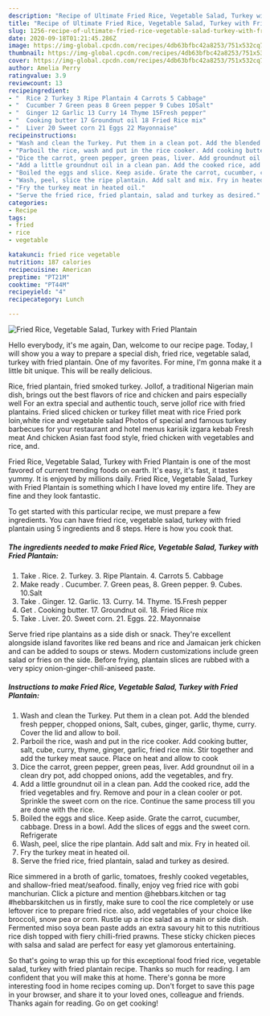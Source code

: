 ```yaml
---
description: "Recipe of Ultimate Fried Rice, Vegetable Salad, Turkey with Fried Plantain"
title: "Recipe of Ultimate Fried Rice, Vegetable Salad, Turkey with Fried Plantain"
slug: 1256-recipe-of-ultimate-fried-rice-vegetable-salad-turkey-with-fried-plantain
date: 2020-09-18T01:21:45.286Z
image: https://img-global.cpcdn.com/recipes/4db63bfbc42a8253/751x532cq70/fried-rice-vegetable-salad-turkey-with-fried-plantain-recipe-main-photo.jpg
thumbnail: https://img-global.cpcdn.com/recipes/4db63bfbc42a8253/751x532cq70/fried-rice-vegetable-salad-turkey-with-fried-plantain-recipe-main-photo.jpg
cover: https://img-global.cpcdn.com/recipes/4db63bfbc42a8253/751x532cq70/fried-rice-vegetable-salad-turkey-with-fried-plantain-recipe-main-photo.jpg
author: Amelia Perry
ratingvalue: 3.9
reviewcount: 13
recipeingredient:
- "  Rice 2 Turkey 3 Ripe Plantain 4 Carrots 5 Cabbage"
- "  Cucumber 7 Green peas 8 Green pepper 9 Cubes 10Salt"
- "  Ginger 12 Garlic 13 Curry 14 Thyme 15Fresh pepper"
- "  Cooking butter 17 Groundnut oil 18 Fried Rice mix"
- "  Liver 20 Sweet corn 21 Eggs 22 Mayonnaise"
recipeinstructions:
- "Wash and clean the Turkey. Put them in a clean pot. Add the blended fresh pepper, chopped onions, Salt, cubes, ginger, garlic, thyme, curry. Cover the lid and allow to boil."
- "Parboil the rice, wash and put in the rice cooker. Add cooking butter, salt, cube, curry, thyme, ginger, garlic, fried rice mix. Stir together and add the turkey meat sauce. Place on heat and allow to cook"
- "Dice the carrot, green pepper, green peas, liver. Add groundnut oil in a clean dry pot, add chopped onions, add the vegetables, and fry."
- "Add a little groundnut oil in a clean pan. Add the cooked rice, add the fried vegetables and fry. Remove and pour in a clean cooler or pot. Sprinkle the sweet corn on the rice. Continue the same process till you are done with the rice."
- "Boiled the eggs and slice. Keep aside. Grate the carrot, cucumber, cabbage. Dress in a bowl. Add the slices of eggs and the sweet corn. Refrigerate"
- "Wash, peel, slice the ripe plantain. Add salt and mix. Fry in heated oil."
- "Fry the turkey meat in heated oil."
- "Serve the fried rice, fried plantain, salad and turkey as desired."
categories:
- Recipe
tags:
- fried
- rice
- vegetable

katakunci: fried rice vegetable 
nutrition: 187 calories
recipecuisine: American
preptime: "PT21M"
cooktime: "PT44M"
recipeyield: "4"
recipecategory: Lunch

---
```



![Fried Rice, Vegetable Salad, Turkey with Fried Plantain](https://img-global.cpcdn.com/recipes/4db63bfbc42a8253/751x532cq70/fried-rice-vegetable-salad-turkey-with-fried-plantain-recipe-main-photo.jpg)

Hello everybody, it's me again, Dan, welcome to our recipe page. Today, I will show you a way to prepare a special dish, fried rice, vegetable salad, turkey with fried plantain. One of my favorites. For mine, I'm gonna make it a little bit unique. This will be really delicious.

Rice, fried plantain, fried smoked turkey. Jollof, a traditional Nigerian main dish, brings out the best flavors of rice and chicken and pairs especially well For an extra special and authentic touch, serve jollof rice with fried plantains. Fried sliced chicken or turkey fillet meat with rice Fried pork loin,white rice and vegetable salad Photos of special and famous turkey barbecues for your restaurant and hotel menus karisik izgara kebab Fresh meat And chicken Asian fast food style, fried chicken with vegetables and rice, and.

Fried Rice, Vegetable Salad, Turkey with Fried Plantain is one of the most favored of current trending foods on earth. It's easy, it's fast, it tastes yummy. It is enjoyed by millions daily. Fried Rice, Vegetable Salad, Turkey with Fried Plantain is something which I have loved my entire life. They are fine and they look fantastic.


To get started with this particular recipe, we must prepare a few ingredients. You can have fried rice, vegetable salad, turkey with fried plantain using 5 ingredients and 8 steps. Here is how you cook that.

<!--inarticleads1-->

##### The ingredients needed to make Fried Rice, Vegetable Salad, Turkey with Fried Plantain:

1. Take  . Rice. 2. Turkey. 3. Ripe Plantain. 4. Carrots 5. Cabbage
1. Make ready  . Cucumber. 7. Green peas, 8. Green pepper. 9. Cubes. 10.Salt
1. Take  . Ginger. 12. Garlic. 13. Curry. 14. Thyme. 15.Fresh pepper
1. Get  . Cooking butter. 17. Groundnut oil. 18. Fried Rice mix
1. Take  . Liver. 20. Sweet corn. 21. Eggs. 22. Mayonnaise


Serve fried ripe plantains as a side dish or snack. They&#39;re excellent alongside island favorites like red beans and rice and Jamaican jerk chicken and can be added to soups or stews. Modern customizations include green salad or fries on the side. Before frying, plantain slices are rubbed with a very spicy onion-ginger-chili-aniseed paste. 

<!--inarticleads2-->

##### Instructions to make Fried Rice, Vegetable Salad, Turkey with Fried Plantain:

1. Wash and clean the Turkey. Put them in a clean pot. Add the blended fresh pepper, chopped onions, Salt, cubes, ginger, garlic, thyme, curry. Cover the lid and allow to boil.
1. Parboil the rice, wash and put in the rice cooker. Add cooking butter, salt, cube, curry, thyme, ginger, garlic, fried rice mix. Stir together and add the turkey meat sauce. Place on heat and allow to cook
1. Dice the carrot, green pepper, green peas, liver. Add groundnut oil in a clean dry pot, add chopped onions, add the vegetables, and fry.
1. Add a little groundnut oil in a clean pan. Add the cooked rice, add the fried vegetables and fry. Remove and pour in a clean cooler or pot. Sprinkle the sweet corn on the rice. Continue the same process till you are done with the rice.
1. Boiled the eggs and slice. Keep aside. Grate the carrot, cucumber, cabbage. Dress in a bowl. Add the slices of eggs and the sweet corn. Refrigerate
1. Wash, peel, slice the ripe plantain. Add salt and mix. Fry in heated oil.
1. Fry the turkey meat in heated oil.
1. Serve the fried rice, fried plantain, salad and turkey as desired.


Rice simmered in a broth of garlic, tomatoes, freshly cooked vegetables, and shallow-fried meat/seafood. finally, enjoy veg fried rice with gobi manchurian. Click a picture and mention @hebbars.kitchen or tag #hebbarskitchen us in firstly, make sure to cool the rice completely or use leftover rice to prepare fried rice. also, add vegetables of your choice like broccoli, snow pea or corn. Rustle up a rice salad as a main or side dish. Fermented miso soya bean paste adds an extra savoury hit to this nutritious rice dish topped with fiery chilli-fried prawns. These sticky chicken pieces with salsa and salad are perfect for easy yet glamorous entertaining. 

So that's going to wrap this up for this exceptional food fried rice, vegetable salad, turkey with fried plantain recipe. Thanks so much for reading. I am confident that you will make this at home. There's gonna be more interesting food in home recipes coming up. Don't forget to save this page in your browser, and share it to your loved ones, colleague and friends. Thanks again for reading. Go on get cooking!
